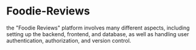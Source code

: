 # Foodie-Reviews
the "Foodie Reviews" platform involves many different aspects, including setting up the backend, frontend, and database, as well as handling user authentication, authorization, and version control.
